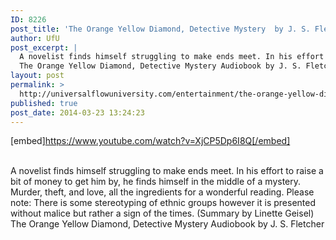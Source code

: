 ```yaml
---
ID: 8226
post_title: 'The Orange Yellow Diamond, Detective Mystery  by J. S. Fletcher'
author: UfU
post_excerpt: |
  A novelist finds himself struggling to make ends meet. In his effort to raise a bit of money to get him by, he finds himself in the middle of a mystery. Murder, theft, and love, all the ingredients for a wonderful reading. Please note: There is some stereotyping of ethnic groups however it is presented without malice but rather a sign of the times. (Summary by Linette Geisel)
  The Orange Yellow Diamond, Detective Mystery Audiobook by J. S. Fletcher
layout: post
permalink: >
  http://universalflowuniversity.com/entertainment/the-orange-yellow-diamond-detective-mystery-by-j-s-fletcher/
published: true
post_date: 2014-03-23 13:24:23
---
```

[embed]https://www.youtube.com/watch?v=XjCP5Dp6I8Q[/embed]</br></br>
<p>A novelist finds himself struggling to make ends meet. In his effort to raise a bit of money to get him by, he finds himself in the middle of a mystery. Murder, theft, and love, all the ingredients for a wonderful reading. Please note: There is some stereotyping of ethnic groups however it is presented without malice but rather a sign of the times. (Summary by Linette Geisel) 
The Orange Yellow Diamond, Detective Mystery Audiobook by J. S. Fletcher</p>